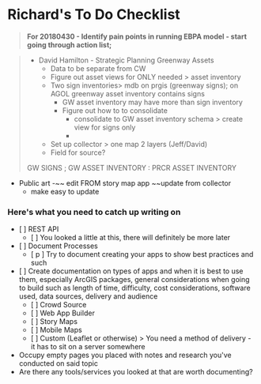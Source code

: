 # Richard's To Do Checklist

> **For 20180430 - Identify pain points in running EBPA model - start going through action list;**

> * David Hamilton - Strategic Planning Greenway Assets
>   * Data to be separate from CW
>   * Figure out asset views for ONLY needed &gt; asset inventory
>   * Two sign inventories&gt;  mdb on prgis \(greenway signs\); on AGOL greenway asset inventory contains signs
>     * GW asset inventory may have more than sign inventory
>     * Figure out how to to consolidate
>       * consolidate to GW asset inventory schema &gt; create view for signs only
>       * 
>   * Set up collector &gt; one map 2 layers \(Jeff/David\)
>   * Field for source?
>
> GW SIGNS ; GW ASSET INVENTORY : PRCR ASSET INVENTORY

* Public art  -~~ edit FROM story map app ~~update from collector
  * make easy to update



### Here's what you need to catch up writing on

* \[ \] REST API
  * \[ \] You looked a little at this, there will definitely be more later
* \[ \] Document Processes
  * \[ p \] Try to document creating your apps to show best practices and such
* \[ \] Create documentation on types of apps and when it is best to use them, especially ArcGIS packages, general considerations when going to build such as length of time, difficulty, cost considerations, software used, data sources, delivery and audience
  * \[ \] Crowd Source
  * \[ \] Web App Builder
  * \[ \] Story Maps
  * \[ \] Mobile Maps
  * \[ \] Custom \(Leaflet or otherwise\) &gt; You need a method of delivery - it has to sit on a server somewhere
* Occupy empty pages you placed with notes and research you've conducted on said topic
* Are there any tools/services you looked at that are worth documenting?




